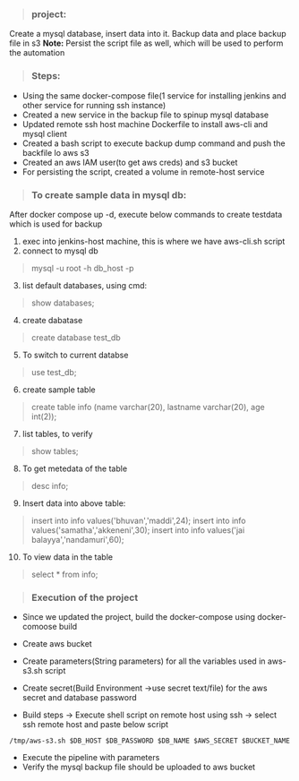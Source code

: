 >### project:
Create a mysql database, insert data into it. Backup data and place backup file in s3
**Note:** Persist the script file as well, which will be used to perform the automation

>### **Steps:**
* Using the same docker-compose file(1 service for installing jenkins and other service for running ssh instance)
* Created a new service in the backup file to spinup mysql database
* Updated remote ssh host machine Dockerfile to install aws-cli and mysql client
* Created a bash script to execute backup dump command and push the backfile lo aws s3
* Created an aws IAM user(to get aws creds) and s3 bucket
* For persisting the script, created a volume in remote-host service

>### To create sample data in mysql db:
After docker compose up -d, execute below commands to create testdata which is used for backup
1. exec into jenkins-host machine, this is where we have aws-cli.sh script
1. connect to mysql db
>mysql -u root -h db_host -p
3. list default databases, using cmd:
> show databases;
4. create dabatase
> create database test_db
5. To switch to current databse
>use test_db;
6. create sample table
> create table info (name varchar(20), lastname varchar(20), age int(2));
7. list tables, to verify
> show tables;
8. To get metedata of the table
>desc info;
9. Insert data into above table:
>insert into info values('bhuvan','maddi',24);
 insert into info values('samatha','akkeneni',30);
 insert into info values('jai balayya','nandamuri',60);
 10. To view data in the table
 > select * from info;

 >### Execution of the project
 * Since we updated the project, build the docker-compose using docker-comoose build
 * Create aws bucket
 * Create parameters(String parameters) for all the variables used in aws-s3.sh script
* Create secret(Build Environment ->use secret text/file) for the aws secret and database password

* Build steps -> Execute shell script on remote host using ssh -> select ssh remote host and paste below script

```code
/tmp/aws-s3.sh $DB_HOST $DB_PASSWORD $DB_NAME $AWS_SECRET $BUCKET_NAME
```
* Execute the pipeline with parameters
* Verify the mysql backup file should be uploaded to aws bucket

